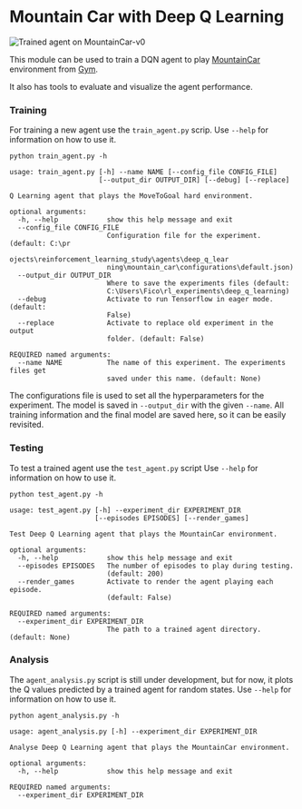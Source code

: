 # Mountain Car with Deep Q Learning

![Trained agent on MountainCar-v0](https://gifyu.com/image/cfeY)

This module can be used to train a DQN agent to play [MountainCar](https://gym.openai.com/envs/MountainCar-v0/) environment from [Gym](https://gym.openai.com/).

It also has tools to evaluate and visualize the agent performance.

### Training

For training a new agent use the `train_agent.py` scrip. 
Use `--help` for information on how to use it.

```
python train_agent.py -h

usage: train_agent.py [-h] --name NAME [--config_file CONFIG_FILE]
                      [--output_dir OUTPUT_DIR] [--debug] [--replace]

Q Learning agent that plays the MoveToGoal hard environment.

optional arguments:
  -h, --help            show this help message and exit
  --config_file CONFIG_FILE
                        Configuration file for the experiment. (default: C:\pr
                        ojects\reinforcement_learning_study\agents\deep_q_lear
                        ning\mountain_car\configurations\default.json)
  --output_dir OUTPUT_DIR
                        Where to save the experiments files (default:
                        C:\Users\Fico\rl_experiments\deep_q_learning)
  --debug               Activate to run Tensorflow in eager mode. (default:
                        False)
  --replace             Activate to replace old experiment in the output
                        folder. (default: False)

REQUIRED named arguments:
  --name NAME           The name of this experiment. The experiments files get
                        saved under this name. (default: None)
```

The configurations file is used to set all the hyperparameters for the experiment.
The model is saved in `--output_dir` with the given `--name`.
All training information and the final model are saved here, so it can be easily revisited.

### Testing

To test a trained agent use the `test_agent.py` script
Use `--help` for information on how to use it.

```
python test_agent.py -h

usage: test_agent.py [-h] --experiment_dir EXPERIMENT_DIR
                     [--episodes EPISODES] [--render_games]

Test Deep Q Learning agent that plays the MountainCar environment.

optional arguments:
  -h, --help            show this help message and exit
  --episodes EPISODES   The number of episodes to play during testing.
                        (default: 200)
  --render_games        Activate to render the agent playing each episode.
                        (default: False)

REQUIRED named arguments:
  --experiment_dir EXPERIMENT_DIR
                        The path to a trained agent directory. (default: None)
```

### Analysis

The `agent_analysis.py` script is still under development, but for now, 
it plots the Q values predicted by a trained agent for random states.
Use `--help` for information on how to use it.

```
python agent_analysis.py -h

usage: agent_analysis.py [-h] --experiment_dir EXPERIMENT_DIR

Analyse Deep Q Learning agent that plays the MountainCar environment.

optional arguments:
  -h, --help            show this help message and exit

REQUIRED named arguments:
  --experiment_dir EXPERIMENT_DIR
```


